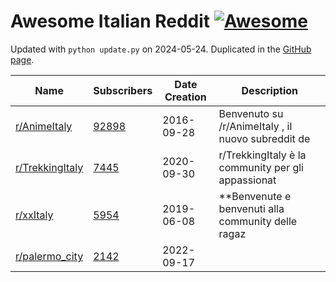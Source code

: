 
# Awesome Italian Reddit  [![Awesome](https://cdn.rawgit.com/sindresorhus/awesome/d7305f38d29fed78fa85652e3a63e154dd8e8829/media/badge.svg)](https://github.com/sindresorhus/awesome)

Updated with `python update.py` on 2024-05-24. Duplicated in the [GitHub page](https://danieleongari.github.io/awesome-italian-reddit/).

| Name | Subscribers | Date Creation | Description |
|------|-------------|---------------|-------------|
| [r/AnimeItaly](https://www.reddit.com/r/AnimeItaly/) | [92898](https://subredditstats.com/r/AnimeItaly) | 2016-09-28 | Benvenuto su /r/AnimeItaly , il nuovo subreddit de |
| [r/TrekkingItaly](https://www.reddit.com/r/TrekkingItaly/) | [7445](https://subredditstats.com/r/TrekkingItaly) | 2020-09-30 | r/TrekkingItaly è la community per gli appassionat |
| [r/xxItaly](https://www.reddit.com/r/xxItaly/) | [5954](https://subredditstats.com/r/xxItaly) | 2019-06-08 | **Benvenute e benvenuti alla community delle ragaz |
| [r/palermo_city](https://www.reddit.com/r/palermo_city/) | [2142](https://subredditstats.com/r/palermo_city) | 2022-09-17 |  |
